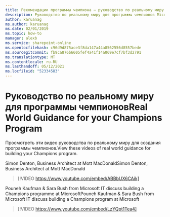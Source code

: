 ```yaml
---
title: Рекомендации программы чемпиона — руководство по реальному миру
description: Руководство по реальному миру для программы чемпионов Microsoft 365.
author: karuanag
ms.author: karuanag
ms.date: 02/01/2019
ms.topic: how-to
manager: alexb
ms.service: sharepoint-online
ms.openlocfilehash: c96d9d875ace3f8da147a44a8562556d8557bede
ms.sourcegitcommit: fb9ca876b6605fef4a41f14a069e7cf7bf3d2791
ms.translationtype: MT
ms.contentlocale: ru-RU
ms.lasthandoff: 05/12/2021
ms.locfileid: "52334583"
---
```

# <a name="real-world-guidance-for-your-champions-program"></a><span data-ttu-id="2eb1c-103">Руководство по реальному миру для программы чемпионов</span><span class="sxs-lookup"><span data-stu-id="2eb1c-103">Real World Guidance for your Champions Program</span></span>

<span data-ttu-id="2eb1c-104">Просмотреть эти видео руководства по реальному миру для создания программы чемпионов.</span><span class="sxs-lookup"><span data-stu-id="2eb1c-104">View these videos of real world guidance for building your Champions program.</span></span>  

<span data-ttu-id="2eb1c-105">Simon Denton, Business Architect at Mott MacDonald</span><span class="sxs-lookup"><span data-stu-id="2eb1c-105">Simon Denton, Business Architect at Mott MacDonald</span></span>

> [!VIDEO https://www.youtube.com/embed/ABBbUX6CAik]

<span data-ttu-id="2eb1c-106">Pouneh Kaufman & Sara Bush from Microsoft IT discuss building a Champions programme at Microsoft</span><span class="sxs-lookup"><span data-stu-id="2eb1c-106">Pouneh Kaufman & Sara Bush from Microsoft IT discuss building a Champions program at Microsoft</span></span>

> [!VIDEO https://www.youtube.com/embed/LzYQpt1Tea4]
